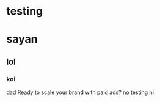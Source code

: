 # testing


<h1>sayan</h1>
<h2>lol</h2>
<h3>koi</h3>dad
Ready to scale your brand with paid ads?  no
testing
hi
